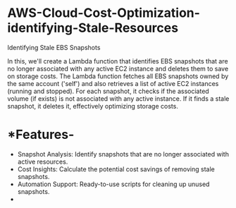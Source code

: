 # AWS-Cloud-Cost-Optimization-identifying-Stale-Resources
Identifying Stale EBS Snapshots

In this, we'll create a Lambda function that identifies EBS snapshots that are no longer associated with any active EC2 instance and deletes them to save on storage costs.
The Lambda function fetches all EBS snapshots owned by the same account ('self') and also retrieves a list of active EC2 instances (running and stopped). For each snapshot, it checks if the associated volume (if exists) is not associated with any active instance. If it finds a stale snapshot, it deletes it, effectively optimizing storage costs.
# *Features-
- Snapshot Analysis: Identify snapshots that are no longer associated with active resources.
- Cost Insights: Calculate the potential cost savings of removing stale snapshots.
- Automation Support: Ready-to-use scripts for cleaning up unused snapshots.
- 
